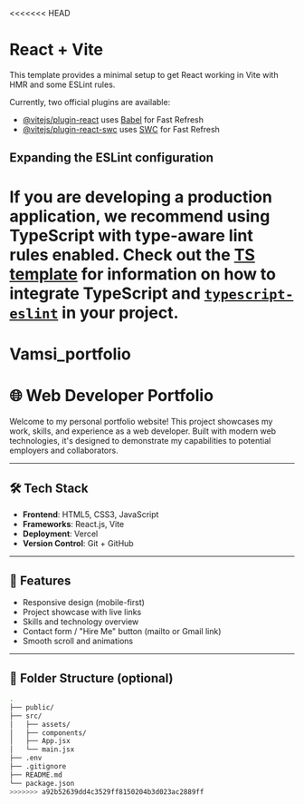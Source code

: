 <<<<<<< HEAD
# React + Vite

This template provides a minimal setup to get React working in Vite with HMR and some ESLint rules.

Currently, two official plugins are available:

- [@vitejs/plugin-react](https://github.com/vitejs/vite-plugin-react/blob/main/packages/plugin-react) uses [Babel](https://babeljs.io/) for Fast Refresh
- [@vitejs/plugin-react-swc](https://github.com/vitejs/vite-plugin-react/blob/main/packages/plugin-react-swc) uses [SWC](https://swc.rs/) for Fast Refresh

## Expanding the ESLint configuration

If you are developing a production application, we recommend using TypeScript with type-aware lint rules enabled. Check out the [TS template](https://github.com/vitejs/vite/tree/main/packages/create-vite/template-react-ts) for information on how to integrate TypeScript and [`typescript-eslint`](https://typescript-eslint.io) in your project.
=======
# Vamsi_portfolio

# 🌐 Web Developer Portfolio

Welcome to my personal portfolio website! This project showcases my work, skills, and experience as a web developer. Built with modern web technologies, it's designed to demonstrate my capabilities to potential employers and collaborators.

---

## 🛠 Tech Stack

- **Frontend**: HTML5, CSS3, JavaScript 
- **Frameworks**: React.js, Vite 
- **Deployment**: Vercel 
- **Version Control**: Git + GitHub

---



## 📸 Features

- Responsive design (mobile-first)
- Project showcase with live links
- Skills and technology overview
- Contact form / "Hire Me" button (mailto or Gmail link)
- Smooth scroll and animations

---

## 📂 Folder Structure (optional)

```bash
.
├── public/
├── src/
│   ├── assets/
│   ├── components/
│   ├── App.jsx
│   └── main.jsx
├── .env
├── .gitignore
├── README.md
└── package.json
>>>>>>> a92b52639dd4c3529ff8150204b3d023ac2889ff
